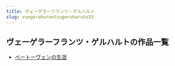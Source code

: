 ```yaml
---
title: ヴェーゲラーフランツ・ゲルハルト
slug: vuegerahurantsugeruharuto33
---
```


## ヴェーゲラーフランツ・ゲルハルトの作品一覧

- [ベートーヴェンの生涯](betovuennoshengyab9)
